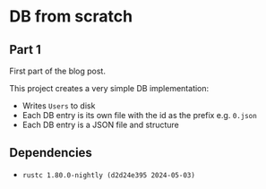 # DB from scratch

## Part 1

First part of the blog post.

This project creates a very simple DB implementation:

* Writes `Users` to disk
* Each DB entry is its own file with the id as the prefix e.g. `0.json`
* Each DB entry is a JSON file and structure

## Dependencies

- `rustc 1.80.0-nightly (d2d24e395 2024-05-03)`
